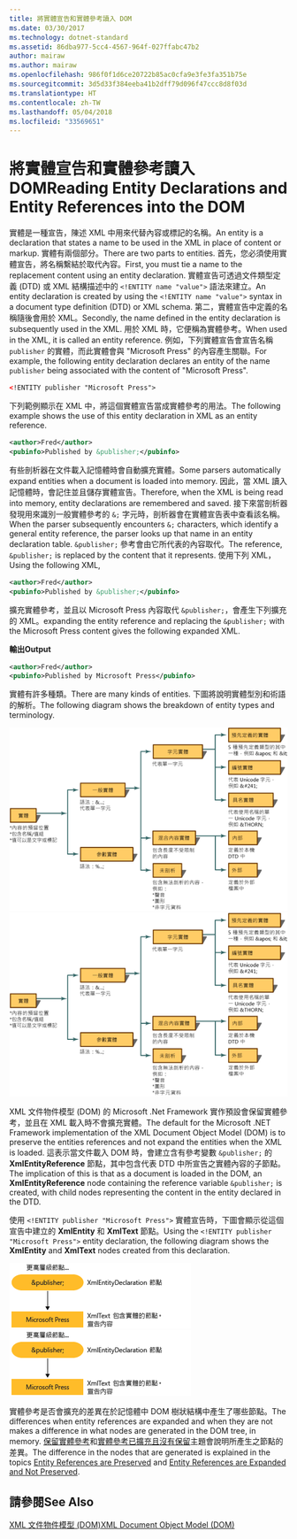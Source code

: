 ```yaml
---
title: 將實體宣告和實體參考讀入 DOM
ms.date: 03/30/2017
ms.technology: dotnet-standard
ms.assetid: 86dba977-5cc4-4567-964f-027ffabc47b2
author: mairaw
ms.author: mairaw
ms.openlocfilehash: 986f0f1d6ce20722b85ac0cfa9e3fe3fa351b75e
ms.sourcegitcommit: 3d5d33f384eeba41b2dff79d096f47ccc8d8f03d
ms.translationtype: HT
ms.contentlocale: zh-TW
ms.lasthandoff: 05/04/2018
ms.locfileid: "33569651"
---
```

# <a name="reading-entity-declarations-and-entity-references-into-the-dom"></a><span data-ttu-id="9d241-102">將實體宣告和實體參考讀入 DOM</span><span class="sxs-lookup"><span data-stu-id="9d241-102">Reading Entity Declarations and Entity References into the DOM</span></span>
<span data-ttu-id="9d241-103">實體是一種宣告，陳述 XML 中用來代替內容或標記的名稱。</span><span class="sxs-lookup"><span data-stu-id="9d241-103">An entity is a declaration that states a name to be used in the XML in place of content or markup.</span></span> <span data-ttu-id="9d241-104">實體有兩個部分。</span><span class="sxs-lookup"><span data-stu-id="9d241-104">There are two parts to entities.</span></span> <span data-ttu-id="9d241-105">首先，您必須使用實體宣告，將名稱繫結於取代內容。</span><span class="sxs-lookup"><span data-stu-id="9d241-105">First, you must tie a name to the replacement content using an entity declaration.</span></span> <span data-ttu-id="9d241-106">實體宣告可透過文件類型定義 (DTD) 或 XML 結構描述中的 `<!ENTITY name "value">` 語法來建立。</span><span class="sxs-lookup"><span data-stu-id="9d241-106">An entity declaration is created by using the `<!ENTITY name "value">` syntax in a document type definition (DTD) or XML schema.</span></span> <span data-ttu-id="9d241-107">第二，實體宣告中定義的名稱隨後會用於 XML。</span><span class="sxs-lookup"><span data-stu-id="9d241-107">Secondly, the name defined in the entity declaration is subsequently used in the XML.</span></span> <span data-ttu-id="9d241-108">用於 XML 時，它便稱為實體參考。</span><span class="sxs-lookup"><span data-stu-id="9d241-108">When used in the XML, it is called an entity reference.</span></span> <span data-ttu-id="9d241-109">例如，下列實體宣告會宣告名稱 `publisher` 的實體，而此實體會與 "Microsoft Press" 的內容產生關聯。</span><span class="sxs-lookup"><span data-stu-id="9d241-109">For example, the following entity declaration declares an entity of the name `publisher` being associated with the content of "Microsoft Press".</span></span>  
  
```xml  
<!ENTITY publisher "Microsoft Press">  
```  
  
 <span data-ttu-id="9d241-110">下列範例顯示在 XML 中，將這個實體宣告當成實體參考的用法。</span><span class="sxs-lookup"><span data-stu-id="9d241-110">The following example shows the use of this entity declaration in XML as an entity reference.</span></span>  
  
```xml  
<author>Fred</author>  
<pubinfo>Published by &publisher;</pubinfo>  
```  
  
 <span data-ttu-id="9d241-111">有些剖析器在文件載入記憶體時會自動擴充實體。</span><span class="sxs-lookup"><span data-stu-id="9d241-111">Some parsers automatically expand entities when a document is loaded into memory.</span></span> <span data-ttu-id="9d241-112">因此，當 XML 讀入記憶體時，會記住並且儲存實體宣告。</span><span class="sxs-lookup"><span data-stu-id="9d241-112">Therefore, when the XML is being read into memory, entity declarations are remembered and saved.</span></span> <span data-ttu-id="9d241-113">接下來當剖析器發現用來識別一般實體參考的 `&;` 字元時，剖析器會在實體宣告表中查看該名稱。</span><span class="sxs-lookup"><span data-stu-id="9d241-113">When the parser subsequently encounters `&;` characters, which identify a general entity reference, the parser looks up that name in an entity declaration table.</span></span> <span data-ttu-id="9d241-114">`&publisher;` 參考會由它所代表的內容取代。</span><span class="sxs-lookup"><span data-stu-id="9d241-114">The reference, `&publisher;` is replaced by the content that it represents.</span></span> <span data-ttu-id="9d241-115">使用下列 XML，</span><span class="sxs-lookup"><span data-stu-id="9d241-115">Using the following XML,</span></span>  
  
```xml  
<author>Fred</author>  
<pubinfo>Published by &publisher;</pubinfo>  
```  
  
 <span data-ttu-id="9d241-116">擴充實體參考，並且以 Microsoft Press 內容取代 `&publisher;`，會產生下列擴充的 XML。</span><span class="sxs-lookup"><span data-stu-id="9d241-116">expanding the entity reference and replacing the `&publisher;` with the Microsoft Press content gives the following expanded XML.</span></span>  
  
 <span data-ttu-id="9d241-117">**輸出**</span><span class="sxs-lookup"><span data-stu-id="9d241-117">**Output**</span></span>  
  
```xml  
<author>Fred</author>  
<pubinfo>Published by Microsoft Press</pubinfo>  
```  
  
 <span data-ttu-id="9d241-118">實體有許多種類。</span><span class="sxs-lookup"><span data-stu-id="9d241-118">There are many kinds of entities.</span></span> <span data-ttu-id="9d241-119">下圖將說明實體型別和術語的解析。</span><span class="sxs-lookup"><span data-stu-id="9d241-119">The following diagram shows the breakdown of entity types and terminology.</span></span>  
  
 <span data-ttu-id="9d241-120">![實體類型階層流程圖](../../../../docs/standard/data/xml/media/entity-hierarchy.gif "Entity_hierarchy")</span><span class="sxs-lookup"><span data-stu-id="9d241-120">![flow chart of entity type hierarchy](../../../../docs/standard/data/xml/media/entity-hierarchy.gif "Entity_hierarchy")</span></span>  
  
 <span data-ttu-id="9d241-121">XML 文件物件模型 (DOM) 的 Microsoft .Net Framework 實作預設會保留實體參考，並且在 XML 載入時不會擴充實體。</span><span class="sxs-lookup"><span data-stu-id="9d241-121">The default for the Microsoft .NET Framework implementation of the XML Document Object Model (DOM) is to preserve the entities references and not expand the entities when the XML is loaded.</span></span> <span data-ttu-id="9d241-122">這表示當文件載入 DOM 時，會建立含有參考變數 `&publisher;` 的 **XmlEntityReference** 節點，其中包含代表 DTD 中所宣告之實體內容的子節點。</span><span class="sxs-lookup"><span data-stu-id="9d241-122">The implication of this is that as a document is loaded in the DOM, an **XmlEntityReference** node containing the reference variable `&publisher;` is created, with child nodes representing the content in the entity declared in the DTD.</span></span>  
  
 <span data-ttu-id="9d241-123">使用 `<!ENTITY publisher "Microsoft Press">` 實體宣告時，下圖會顯示從這個宣告中建立的 **XmlEntity** 和 **XmlText** 節點。</span><span class="sxs-lookup"><span data-stu-id="9d241-123">Using the `<!ENTITY publisher "Microsoft Press">` entity declaration, the following diagram shows the **XmlEntity** and **XmlText** nodes created from this declaration.</span></span>  
  
 <span data-ttu-id="9d241-124">![從實體宣告建立的節點](../../../../docs/standard/data/xml/media/xml-entitydeclaration-node2.png "xml_entitydeclaration_node2")</span><span class="sxs-lookup"><span data-stu-id="9d241-124">![nodes created from entity declaration](../../../../docs/standard/data/xml/media/xml-entitydeclaration-node2.png "xml_entitydeclaration_node2")</span></span>  
  
 <span data-ttu-id="9d241-125">實體參考是否會擴充的差異在於記憶體中 DOM 樹狀結構中產生了哪些節點。</span><span class="sxs-lookup"><span data-stu-id="9d241-125">The differences when entity references are expanded and when they are not makes a difference in what nodes are generated in the DOM tree, in memory.</span></span> <span data-ttu-id="9d241-126">[保留實體參考](../../../../docs/standard/data/xml/entity-references-are-preserved.md)和[實體參考已擴充且沒有保留](../../../../docs/standard/data/xml/entity-references-are-expanded-and-not-preserved.md)主題會說明所產生之節點的差異。</span><span class="sxs-lookup"><span data-stu-id="9d241-126">The difference in the nodes that are generated is explained in the topics [Entity References are Preserved](../../../../docs/standard/data/xml/entity-references-are-preserved.md) and [Entity References are Expanded and Not Preserved](../../../../docs/standard/data/xml/entity-references-are-expanded-and-not-preserved.md).</span></span>  
  
## <a name="see-also"></a><span data-ttu-id="9d241-127">請參閱</span><span class="sxs-lookup"><span data-stu-id="9d241-127">See Also</span></span>  
 [<span data-ttu-id="9d241-128">XML 文件物件模型 (DOM)</span><span class="sxs-lookup"><span data-stu-id="9d241-128">XML Document Object Model (DOM)</span></span>](../../../../docs/standard/data/xml/xml-document-object-model-dom.md)
